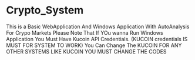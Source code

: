 # Crypto_System
This is a Basic WebApplication And Windows Application With AutoAnalysis For Crypo Markets
Please Note That If YOu wanna Run Windows Application You Must Have Kucoin API Credentials. (KUCOIN credentials IS MUST FOR SYSTEM TO WORK)
You Can Change The KUCOIN FOR ANY OTHER SYSTEMS LIKE KUCOIN YOU MUST CHANGE THE CODES
